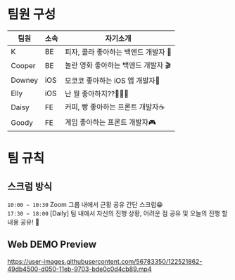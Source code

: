 # 팀원 구성
|팀원|소속|자기소개|
|------|---|---|
|K|BE|피자, 콜라 좋아하는 백엔드 개발자 🍕|
|Cooper|BE|놀란 영화 좋아하는 백엔드 개발자 🎬|
|Downey|iOS|모코코 좋아하는 iOS 앱 개발자🌱|
|Elly|iOS|난 뭘 좋아하지??🤷🏻‍♀️|
|Daisy|FE|커피, 빵 좋아하는 프론트 개발자☕️|
|Goody|FE|게임 좋아하는 프론트 개발자🎮|


# 팀 규칙
## 스크럼 방식
`10:00 ~ 10:30` Zoom 그룹 내에서 근황 공유 간단 스크럼😁  
`17:30 ~ 18:00` [Daily] 팀 내에서 자신의 진행 상황, 어려운 점 공유 및 오늘의 진행 할 내용 공유! 🤗  


## Web DEMO Preview

https://user-images.githubusercontent.com/56783350/122521862-49db4500-d050-11eb-9703-bde0c0d4cb89.mp4

